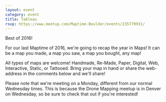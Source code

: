 ```yaml
---
layout: event
category: event
title: Tableau
rsvp: https://www.meetup.com/Maptime-Boulder/events/235779931/ 
---
```


Best of 2016! 

For our last Maptime of 2016, we're going to recap the year in Maps! It can be a map you made, a map you saw, a map you bought, any map!

All types of maps are welcome! Handmade, Re-Made, Paper, Digital, Web, Interactive, Static, or Tattooed. Bring your map in hand or share the web-address in the comments below and we'll share!

Please note that we're meeting on a Monday, different from our normal Wednesday times. This is because the Drone Mapping meetup is in Denver on Wednesday, so be sure to check that out if you're interested!
